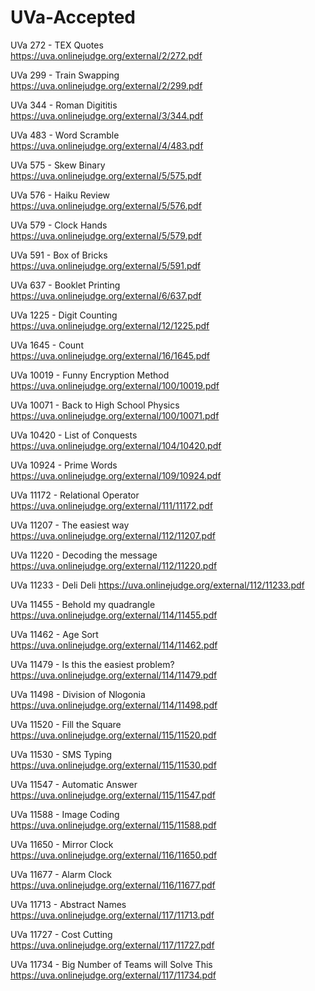 # UVa-Accepted


UVa 272 - TEX Quotes  
https://uva.onlinejudge.org/external/2/272.pdf

UVa 299 - Train Swapping  
https://uva.onlinejudge.org/external/2/299.pdf

UVa 344 - Roman Digititis  
https://uva.onlinejudge.org/external/3/344.pdf

UVa 483 - Word Scramble  
https://uva.onlinejudge.org/external/4/483.pdf

UVa 575 - Skew Binary  
https://uva.onlinejudge.org/external/5/575.pdf

UVa 576 - Haiku Review  
https://uva.onlinejudge.org/external/5/576.pdf

UVa 579 - Clock Hands  
https://uva.onlinejudge.org/external/5/579.pdf

UVa 591 - Box of Bricks  
https://uva.onlinejudge.org/external/5/591.pdf

UVa 637 - Booklet Printing  
https://uva.onlinejudge.org/external/6/637.pdf

UVa 1225 - Digit Counting  
https://uva.onlinejudge.org/external/12/1225.pdf

UVa 1645 - Count  
https://uva.onlinejudge.org/external/16/1645.pdf

UVa 10019 - Funny Encryption Method  
https://uva.onlinejudge.org/external/100/10019.pdf

UVa 10071 - Back to High School Physics  
https://uva.onlinejudge.org/external/100/10071.pdf

UVa 10420 - List of Conquests  
https://uva.onlinejudge.org/external/104/10420.pdf

UVa 10924 - Prime Words  
https://uva.onlinejudge.org/external/109/10924.pdf

UVa 11172 - Relational Operator  
https://uva.onlinejudge.org/external/111/11172.pdf

UVa 11207 - The easiest way 
https://uva.onlinejudge.org/external/112/11207.pdf

UVa 11220 - Decoding the message 
https://uva.onlinejudge.org/external/112/11220.pdf

UVa 11233 - Deli Deli 
https://uva.onlinejudge.org/external/112/11233.pdf

UVa 11455 - Behold my quadrangle 
https://uva.onlinejudge.org/external/114/11455.pdf

UVa 11462 - Age Sort  
https://uva.onlinejudge.org/external/114/11462.pdf

UVa 11479 - Is this the easiest problem?  
https://uva.onlinejudge.org/external/114/11479.pdf

UVa 11498 - Division of Nlogonia  
https://uva.onlinejudge.org/external/114/11498.pdf

UVa 11520 - Fill the Square  
https://uva.onlinejudge.org/external/115/11520.pdf

UVa 11530 - SMS Typing  
https://uva.onlinejudge.org/external/115/11530.pdf

UVa 11547 - Automatic Answer  
https://uva.onlinejudge.org/external/115/11547.pdf

UVa 11588 - Image Coding  
https://uva.onlinejudge.org/external/115/11588.pdf

UVa 11650 - Mirror Clock  
https://uva.onlinejudge.org/external/116/11650.pdf

UVa 11677 - Alarm Clock  
https://uva.onlinejudge.org/external/116/11677.pdf

UVa 11713 - Abstract Names  
https://uva.onlinejudge.org/external/117/11713.pdf

UVa 11727 - Cost Cutting  
https://uva.onlinejudge.org/external/117/11727.pdf

UVa 11734 - Big Number of Teams will Solve This
https://uva.onlinejudge.org/external/117/11734.pdf


